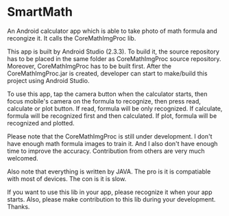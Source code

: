 # SmartMath
An Android calculator app which is able to take photo of math formula and recongize it. It calls the CoreMathImgProc lib.

This app is built by Android Studio (2.3.3). To build it, the source repository has to be placed in the same folder as CoreMathImgProc source repository. Moreover, CoreMathImgProc has to be built first. After the CoreMathImgProc.jar is created, developer can start to make/build this project using Android Studio.

To use this app, tap the camera button when the calculator starts, then focus mobile's camera on the formula to recognize, then press read, calculate or plot button. If read, formula will be only recognized. If calculate, formula will be recognized first and then calculated. If plot, formula will be recognized and plotted.

Please note that the CoreMathImgProc is still under development. I don't have enough math formula images to train it. And I also don't have enough time to improve the accuracy. Contribution from others are very much welcomed.

Also note that everything is written by JAVA. The pro is it is compatiable with most of devices. The con is it is slow.

If you want to use this lib in your app, please recognize it when your app starts. Also, please make contribution to this lib during your development. Thanks.
